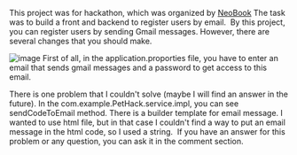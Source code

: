 This project was for hackathon, which was organized by [NeoBook]([url](https://neobook.club/))
The task was to build a front and backend to register users by email. 
By this project, you can register users by sending Gmail messages. However, there are several changes that you should make.

![image](https://github.com/AbrorbekAllaberganov/PetHack/assets/83587031/5fb25995-cd21-4b43-905a-75aa8f53bcbd)
First of all, in the application.proporties file, you have to enter an email that sends gmail messages and a password to get access to this email.

There is one problem that I couldn't solve (maybe I will find an answer in the future).
In the com.example.PetHack.service.impl, you can see sendCodeToEmail method. There is a builder template for email message. I wanted to use html file, but in that case I couldn't find a way to put an email message in the html code, so I used a string. 
If you have an answer for this problem or any question, you can ask it in the comment section.
